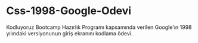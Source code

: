 # Css-1998-Google-Odevi
 Kodluyoruz Bootcamp Hazırlık Programı kapsamında verilen Google'ın 1998 yılındaki versiyonunun giriş ekranını kodlama ödevi.
